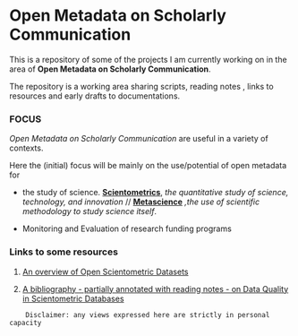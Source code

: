 # Open Metadata on Scholarly Communication 



This is a repository of some of the projects I am currently working on in the area of **Open Metadata on Scholarly Communication**. 

The repository is a working area sharing scripts, reading notes , links to resources and early drafts to documentations. 


### FOCUS 

*Open Metadata on Scholarly Communication* are useful in a variety of contexts. 

Here the (initial) focus will be mainly on the use/potential of open metadata for 

- the study of science. [**Scientometrics**](https://en.wikipedia.org/wiki/Scientometrics), *the quantitative study of science, technology, and innovation* // [**Metascience**](https://en.wikipedia.org/wiki/Metascience) *,the use of scientific methodology to study science itself*.


- Monitoring and Evaluation of research funding programs 


### Links to some resources

1. [An overview of Open Scientometric Datasets](https://github.com/almugabo/open_metadata/wiki/Open-Scientometric-datasets) 

2. [A bibliography - partially annotated with reading notes - on Data Quality in Scientometric Databases](https://github.com/almugabo/open_metadata/wiki/Data-Quality-in-Scientometric--Databases---Datasets)





```
    Disclaimer: any views expressed here are strictly in personal capacity 
```    
